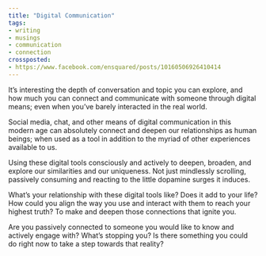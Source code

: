 ```yaml
---
title: "Digital Communication"
tags:
- writing
- musings
- communication
- connection
crossposted:
- https://www.facebook.com/ensquared/posts/10160506926410414
---
```

It’s interesting the depth of conversation and topic you can explore, and how much you can connect and communicate with someone through digital means; even when you’ve barely interacted in the real world.

Social media, chat, and other means of digital communication in this modern age can absolutely connect and deepen our relationships as human beings; when used as a tool in addition to the myriad of other experiences available to us.

Using these digital tools consciously and actively to deepen, broaden, and explore our similarities and our uniqueness. Not just mindlessly scrolling, passively consuming and reacting to the little dopamine surges it induces.

What’s your relationship with these digital tools like? Does it add to your life? How could you align the way you use and interact with them to reach your highest truth? To make and deepen those connections that ignite you.

Are you passively connected to someone you would like to know and actively engage with? What’s stopping you? Is there something you could do right now to take a step towards that reality?
